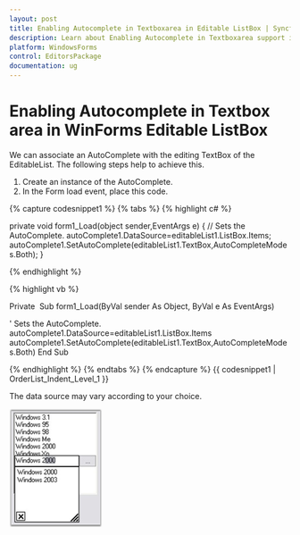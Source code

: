 ```yaml
---
layout: post
title: Enabling Autocomplete in Textboxarea in Editable ListBox | Syncfusion
description: Learn about Enabling Autocomplete in Textboxarea support in Syncfusion Windows Forms Editable ListBox (EditableList) control and more details.
platform: WindowsForms
control: EditorsPackage
documentation: ug
---
```


# Enabling Autocomplete in Textbox area in WinForms Editable ListBox

We can associate an AutoComplete with the editing TextBox of the EditableList. The following steps help to achieve this.

1. Create an instance of the AutoComplete.
2.  In the Form load event, place this code.

{% capture codesnippet1 %}
{% tabs %} 
{% highlight c# %}

private void form1_Load(object sender,EventArgs e)
{
// Sets the AutoComplete.
autoComplete1.DataSource=editableList1.ListBox.Items;
autoComplete1.SetAutoComplete(editableList1.TextBox,AutoCompleteModes.Both);
}

{% endhighlight %}

{% highlight vb %}

Private  Sub form1_Load(ByVal sender As Object, ByVal e As EventArgs)

' Sets the AutoComplete.
autoComplete1.DataSource=editableList1.ListBox.Items
autoComplete1.SetAutoComplete(editableList1.TextBox,AutoCompleteModes.Both)
End Sub

{% endhighlight %}
{% endtabs %}
{% endcapture %}
{{ codesnippet1 | OrderList_Indent_Level_1 }} 

The data source may vary according to your choice.

![Enabling-AutoComplete-in-TextBoxArea_img1](Enabling-AutoComplete-in-TextBoxArea_images/Enabling-AutoComplete-in-TextBoxArea_img1.png)
